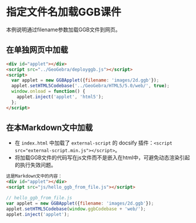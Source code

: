 # 指定文件名加载GGB课件

本例说明通过filename参数加载GGB文件到网页。

<div id="applet"></div>
<script src="js/hello_ggb_from_file.js"></script>

## 在单独网页中加载

```html
<div id="applet"></div>
<script src="../GeoGebra/deployggb.js"></script>
<script>
  var applet = new GGBApplet({filename: 'images/2d.ggb'});
  applet.setHTML5Codebase('../GeoGebra/HTML5/5.0/web/', true);
  window.onload = function() {
    applet.inject('applet', 'html5');
  };
</script>
```

## 在本Markdown文中加载

- 在 `index.html` 中加载了 `external-script` 的 docsify 插件：`<script src="external-script.min.js"></script>`。
- 将加载GGB文件的代码写在js文件而不是嵌入在html中，可避免动态渲染引起的执行失效问题。

```html
这是Markdown文中的内容：
<div id="applet"></div>
<script src="js/hello_ggb_from_file.js"></script>
```

```js
// hello_ggb_from_file.js
var applet = new GGBApplet({filename: 'images/2d.ggb'});
applet.setHTML5Codebase(window.ggbCodebase + 'web/');
applet.inject('applet');
```
